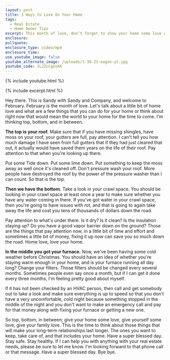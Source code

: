 ```yaml
---
layout: post
title: 3 Ways to Love On Your Home
tags:
  - Real Estate
  - Home Owner Tips
excerpt: This month of love, don’t forget to show your home some love and care too.
enclosure:
pullquote:
enclosure_type: video/mp4
enclosure_time:
use_youtube_image: false
youtube_alternate_image: /uploads/1-30-23-eagon-yt.jpg
youtube_code: ILJ2cCgoskA
---
```

{% include youtube.html %}

{% include excerpt.html %}

Hey there. This is Sandy with Sandy and Company, and welcome to February. February is the month of love. Let's talk about a little bit of home love and what are a few things that you can do for your home or think about right now that would mean the world to your home for the time to come. I'm thinking top, bottom, and in between.&nbsp;

**The top is your roof.** Make sure that if you have missing shingles, have moss on your roof, your gutters are full, pay attention. I can't tell you how much damage I have seen from full gutters that if they had just cleared that out, it actually would have saved them years on the life of their roof. Pay attention to that when you're looking up there.

Put some Tide down. Put some lime down. Put something to keep the moss away as well once it's cleaned off. Don't pressure wash your roof. More people have destroyed the roof by the power of the pressure washer than I can count. So that is the top.&nbsp;

**Then we have the bottom.** Take a look in your crawl space. You should be looking in your crawl space at least once a year to make sure whether you have any water coming in there. If you've got water in your crawl space, then you're going to have issues with rot, and that is going to again take away the life and cost you tens of thousands of dollars down the road.&nbsp;

Pay attention to what's under there. Is it dry? Is it clean? Is the insulation staying up? Do you have a good vapor barrier down on the ground? Those are the things that pay attention now, in a little bit of time and effort and sometimes a little bit of money, fixing it up now can save you so much down the road. Home love, love your home.

**In the middle you got your furnace.** Now, we've been having some cold weather before Christmas. You should have an idea of whether you're staying warm enough in your home, and is your furnace running all day long? Change your filters. Those filters should be changed every several months. Sometimes people even say once a month, but if I can get it done every three months, I'm feeling pretty good about myself.

If it has not been checked by an HVAC person, then call and get somebody out to take a look and make sure everything is up to speed so that you don't have a very uncomfortable, cold night because something stopped in the middle of the night and you don't want to make an emergency call and pay for that money along with fixing your furnace or getting a new one.

So top, bottom, in between; give your home some love, give yourself some love, give your family love. This is the time to think about those things that will make your long-term relationships last longer. The ones you want to keep, take care of, and that includes your home. Have a super blessed day. Stay safe. Stay healthy. If I can help you with anything with your real estate needs, please be sure to let me know. I'm looking forward to that phone call or that message. Have a super blessed day. Bye bye.
